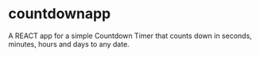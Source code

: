 # countdownapp
A REACT app for a simple Countdown Timer that counts down in seconds, minutes, hours and days to any date.
